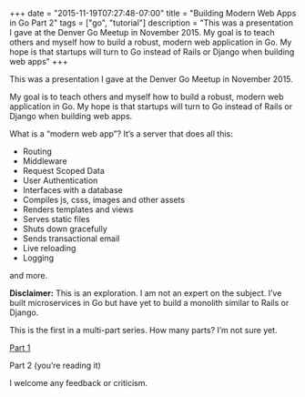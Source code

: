 +++
date = "2015-11-19T07:27:48-07:00"
title = "Building Modern Web Apps in Go Part 2"
tags = ["go", "tutorial"]
description = "This was a presentation I gave at the Denver Go Meetup in November 2015. My goal is to teach others and myself how to build a robust, modern web application in Go. My hope is that startups will turn to Go instead of Rails or Django when building web apps"
+++

This was a presentation I gave at the Denver Go Meetup in November 2015.  

My goal is to teach others and myself how to build a robust, modern web application in Go. My hope is that startups will turn to Go instead of Rails or Django when building web apps.

What is a “modern web app”?  It’s a server that does all this:  

* Routing
* Middleware
* Request Scoped Data
* User Authentication
* Interfaces with a database
* Compiles js, csss, images and other assets
* Renders templates and views
* Serves static files
* Shuts down gracefully
* Sends transactional email
* Live reloading
* Logging

and more.

**Disclaimer:**  This is an exploration. I am not an expert on the subject. I’ve built microservices in Go but have yet to build a monolith similar to Rails or Django.

This is the first in a multi-part series.  How many parts?  I’m not sure yet.

[Part 1](/post/building-modern-web-apps-in-go-part-1)  

Part 2 (you’re reading it)

I welcome any feedback or criticism.  

<script async class="speakerdeck-embed"
data-id="fbc89f873cb8493998f341c8dc0c16d6" data-ratio="1.77777777777778"
src="//speakerdeck.com/assets/embed.js"></script>
